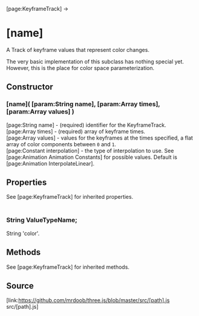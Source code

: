 [page:KeyframeTrack] →

# [name]

A Track of keyframe values that represent color changes.  
  
The very basic implementation of this subclass has nothing special yet.
However, this is the place for color space parameterization.

## Constructor

###  [name]( [param:String name], [param:Array times], [param:Array values] )

[page:String name] - (required) identifier for the KeyframeTrack.  
[page:Array times] - (required) array of keyframe times.  
[page:Array values] - values for the keyframes at the times specified, a flat
array of color components between `0` and `1`.  
[page:Constant interpolation] - the type of interpolation to use. See
[page:Animation Animation Constants] for possible values. Default is
[page:Animation InterpolateLinear].

## Properties

See [page:KeyframeTrack] for inherited properties.

### <br/> String ValueTypeName; <br/>

String 'color'.

## Methods

See [page:KeyframeTrack] for inherited methods.

## Source

[link:https://github.com/mrdoob/three.js/blob/master/src/[path].js
src/[path].js]

